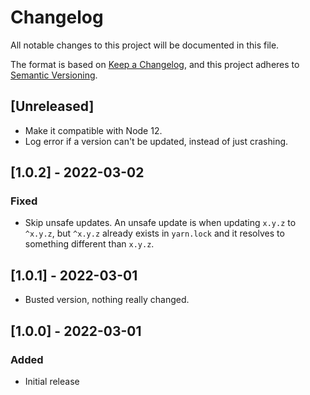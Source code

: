 # Changelog

All notable changes to this project will be documented in this file.

The format is based on [Keep a Changelog](https://keepachangelog.com/en/1.0.0/),
and this project adheres to [Semantic Versioning](https://semver.org/spec/v2.0.0.html).

## [Unreleased]

- Make it compatible with Node 12.
- Log error if a version can't be updated, instead of just crashing.

## [1.0.2] - 2022-03-02

### Fixed

- Skip unsafe updates. An unsafe update is when updating `x.y.z` to `^x.y.z`, but `^x.y.z` already exists in `yarn.lock` and it resolves to something different than `x.y.z`.

## [1.0.1] - 2022-03-01

- Busted version, nothing really changed.

## [1.0.0] - 2022-03-01

### Added

- Initial release

